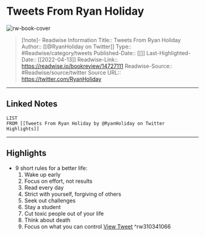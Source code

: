 # Tweets From Ryan Holiday

![rw-book-cover](https://pbs.twimg.com/profile_images/1762537744348094464/1v7rnVz1.jpg)
<br>
>[!note]- Readwise Information
>Title:: Tweets From Ryan Holiday
>Author:: [[@RyanHoliday on Twitter]]
>Type:: #Readwise/category/tweets
>Published-Date:: [[]]
>Last-Highlighted-Date:: [[2022-04-13]]
>Readwise-Link:: https://readwise.io/bookreview/14727111
>Readwise-Source:: #Readwise/source/twitter
>Source URL:: https://twitter.com/RyanHoliday
--- 

## Linked Notes
```dataview
LIST
FROM [[Tweets From Ryan Holiday by @RyanHoliday on Twitter Highlights]]
```

---

## Highlights
- 9 short rules for a better life:
  1. Wake up early
  2. Focus on effort, not results
  3. Read every day
  4. Strict with yourself, forgiving of others
  5. Seek out challenges
  6. Stay a student
  7. Cut toxic people out of your life
  8. Think about death
  9. Focus on what you can control [View Tweet](https://readwise.io/open/310341066) ^rw310341066
